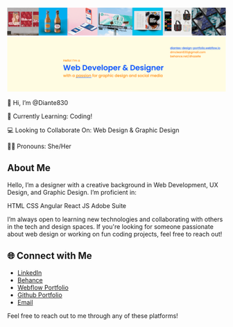![image alt](https://github.com/Diante830/Diante830/blob/8180cb5ee80e49662c0b195d569b947397689c21/behance%20banner2%20copy.png)
![image alt](https://github.com/Diante830/Diante830/blob/0d8c201bcc76c16b69db32a200512348d7cc4fae/DianteBanner.png)

👋 Hi, I’m @Diante830

🌱 Currently Learning: Coding!

💻 Looking to Collaborate On: Web Design & Graphic Design 

👍🏾 Pronouns: She/Her

## About Me
Hello, I’m a designer with a creative background in Web Development, UX Design, and Graphic Design. I’m proficient in:

HTML
CSS
Angular
React JS
Adobe Suite

I’m always open to learning new technologies and collaborating with others in the tech and design spaces. If you're looking for someone passionate about web design or working on fun coding projects, feel free to reach out!

## 🌐 Connect with Me

- [LinkedIn](https://linkedin.com/in/diante-hazelle-mclean-51916b221)  
- [Behance](https://www.behance.net/dhazelle)  
- [Webflow Portfolio](https://diantes-design-portfolio.webflow.io/)
- [Github Portfolio](https://diante830.github.io/DiantesDigitalPortfolio-/index.html)
- [Email](mailto:dmclean830@gmail.com)

Feel free to reach out to me through any of these platforms!


<!---
Diante830/Diante830 is a ✨ special ✨ repository because its `README.md` (this file) appears on your GitHub profile.
You can click the Preview link to take a look at your changes.
--->
